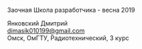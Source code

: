 Заочная Школа разработчика  - весна 2019 

Янковский Дмитрий  
dimasik010199@gmail.com  
Омск, ОмГТУ, Радиотехнический, 3 курс
